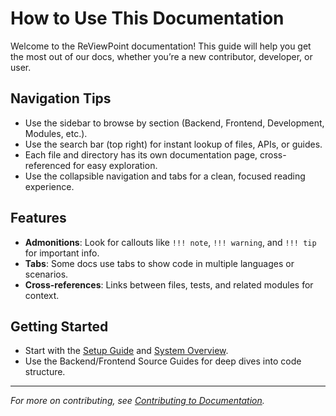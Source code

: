 # How to Use This Documentation

Welcome to the ReViewPoint documentation! This guide will help you get the most out of our docs, whether you’re a new contributor, developer, or user.

## Navigation Tips

- Use the sidebar to browse by section (Backend, Frontend, Development, Modules, etc.).
- Use the search bar (top right) for instant lookup of files, APIs, or guides.
- Each file and directory has its own documentation page, cross-referenced for easy exploration.
- Use the collapsible navigation and tabs for a clean, focused reading experience.

## Features

- **Admonitions**: Look for callouts like `!!! note`, `!!! warning`, and `!!! tip` for important info.
- **Tabs**: Some docs use tabs to show code in multiple languages or scenarios.
- **Cross-references**: Links between files, tests, and related modules for context.

## Getting Started

- Start with the [Setup Guide](setup.md) and [System Overview](architecture.md).
- Use the Backend/Frontend Source Guides for deep dives into code structure.

---

_For more on contributing, see [Contributing to Documentation](contributing-docs.md)._
